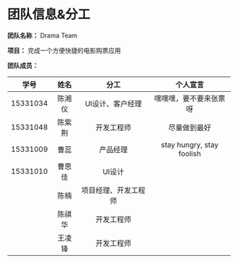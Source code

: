 # 团队信息&分工

**团队名称：** Drama Team

**项目：** 完成一个方便快捷的电影购票应用

**团队成员：**

|    学号    |  姓名  |     分工     |           个人宣言            |
| :------: | :--: | :--------: | :-----------------------: |
| 15331034 | 陈湘仪  | UI设计、客户经理  |        嘿嘿嘿，要不要来张票呀        |
| 15331048 | 陈紫荆  |   开发工程师    |          尽量做到最好           |
| 15331009 |  曹蕊  |    产品经理    | stay hungry, stay foolish |
| 15331010 | 曹思佳  |    UI设计    |                           |
|          |  陈楠  | 项目经理、开发工程师 |                           |
|          | 陈祺华  |   开发工程师    |                           |
|          | 王凌锋  |   开发工程师    |                           |

